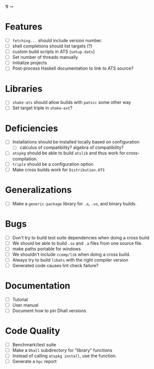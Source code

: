 ⅋ ⊸
# Features
- [ ] `fetching...` should include version number.
- [ ] shell completions should list targets (?)
- [ ] custom build scripts in ATS (`setup.dats`)
- [ ] Set number of threads manually
- [ ] Initialize projects
- [ ] Post-process Haskell documentation to link to ATS source?
# Libraries
- [ ] `shake-ats` should allow builds with `patscc` some other way
- [ ] Set target triple in `shake-ext`?
# Deficiencies
- [ ] Installations should be installed locally based on configuration
  - [ ] calculus of compatibility? algebra of compatibility?
- [ ] `atspkg` should be able to build `atslib` and thus work for
  cross-compilation.
- [ ] `triple` should be a configuration option
- [ ] Make cross builds work for `Distribution.ATS`
# Generalizations
- [ ] Make a `generic-package` library for `.a`, `.so`, and binary builds.
# Bugs
- [ ] Don't try to build test suite dependencies when doing a cross build
- [ ] We should be able to build `.so` and `.a` files from one source file.
- [ ] make paths portable for windows
- [ ] We shouldn't include `ccomp/lib` when doing a cross build.
- [ ] Always try to build `libats` with the right compiler version
- [ ] Generated code causes lint check failure?
# Documentation
- [ ] Tutorial
- [ ] User manual
- [ ] Document how to pin Dhall versions
# Code Quality
- [ ] Benchmark/test suite
- [ ] Make a `Dhall` subdirectory for "library" functions
- [ ] Instead of calling `atspkg install`, use the function.
- [ ] Generate a `hpc` report
